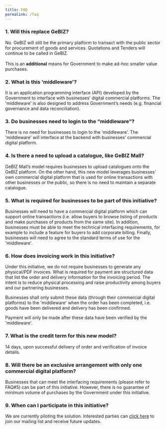 ```yaml
---
title: FAQ
permalink: /faq
---
```


### 1. Will this replace GeBIZ?

No. GeBIZ will still be the primary platform to transact with the public sector for procurement of goods and services. Quotations and Tenders will continue to be called in GeBIZ.<BR><BR>
This is an **additional** means for Government to make ad-hoc smaller value purchases.

### 2. What is this 'middleware'?

It is an application programming interface (API) developed by the Government to interface with businesses’ digital commercial platforms. The 'middleware' is also designed to address Government’s needs (e.g. financial governance and data reconciliation). 

### 3. Do businesses need to login to the “middleware”?

There is no need for businesses to login to the 'middleware'. The 'middleware' will interface at the backend with businesses’ commercial digital platform.

### 4. Is there a need to upload a catalogue, like GeBIZ Mall?

GeBIZ Mall’s model requires businesses to upload catalogues onto the GeBIZ platform. On the other hand, this new model leverages businesses’ own commercial digital platform that is used for online transactions with other businesses or the public, so there is no need to maintain a separate catalogue.

### 5. What is required for businesses to be part of this initiative? 
Businesses will need to have a commercial digital platform which can support online transactions (i.e. allow buyers to browse listing of products and make purchases of products from the same site). In addition, businesses must be able to meet the technical interfacing requirements, for example to include a feature for buyers to add corporate billing. Finally, businesses will need to agree to the standard terms of use for the 'middleware'. 

### 6. How does invoicing work in this initiative? 
Under this initiative, we do not require businesses to generate any physical/PDF invoices. What is required for payment are structured data that list the order and delivery information for the invoicing period. The intent is to reduce physical processing and raise productivity among buyers and our partnering businesses. 

Businesses shall only submit these data (through their commercial digital platforms) to the 'middleware' when the order has been completed, i.e. goods have been delivered and delivery has been confirmed. 

Payment will only be made after these data have been verified by the 'middleware'. 

### 7. What is the credit term for this new model?
14 days, upon successful delivery of order and verification of invoice details.

### 8. Will there be an exclusive arrangement with only one commercial digital platform? 

Businesses that can meet the interfacing requirements (please refer to FAQ#5) can be part of this initiative. However, there is no guarantee of minimum volume of purchases by the Government under this initiative.

### 9. When can I participate in this initiative?

We are currently piloting the solution. Interested parties can [click here](https://go.gov.sg/ecompartnermailing) to join our mailing list and receive future updates.
